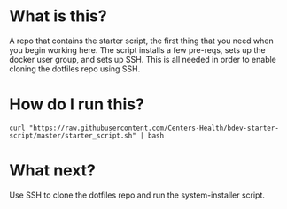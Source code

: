# What is this?

A repo that contains the starter script, the first thing that you need when you begin working here. 
The script installs a few pre-reqs, sets up the docker user group, and sets up SSH. 
This is all needed in order to enable cloning the dotfiles repo using SSH.

# How do I run this?

`curl "https://raw.githubusercontent.com/Centers-Health/bdev-starter-script/master/starter_script.sh" | bash`

# What next?

Use SSH to clone the dotfiles repo and run the system-installer script. 
